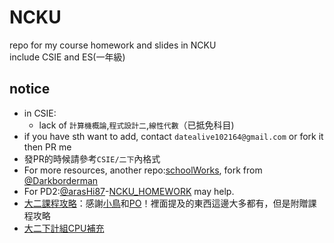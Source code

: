 # NCKU  
repo for my course homework and slides in NCKU  
include CSIE and ES(一年級)  
## notice  
- in CSIE:  
  - lack of `計算機概論`,`程式設計二`,`線性代數`（已抵免科目)  
- if you have sth want to add, contact `datealive102164@gmail.com` or fork it then PR me  
- 發PR的時候請參考`CSIE/二下`內格式  
- For more resources, another repo:[schoolWorks](https://github.com/auyu0408/schoolWorks), fork from [@Darkborderman](https://github.com/Darkborderman)  
- For PD2:[@arasHi87](https://github.com/arasHi87)-[NCKU_HOMEWORK](https://github.com/arasHi87/NCKU_HOMEWORK) may help.  
- [大二課程攻略](https://hackmd.io/@yenpo/H1uenBppu)：感謝[小鳥](https://hackmd.io/@RaOJuZDORuaragGII0HY5g)和[PO](https://hackmd.io/@yenpo)！裡面提及的東西這邊大多都有，但是附贈課程攻略
- [大二下計組CPU補充](https://hackmd.io/@auyu0408/BJIluVzO_)
